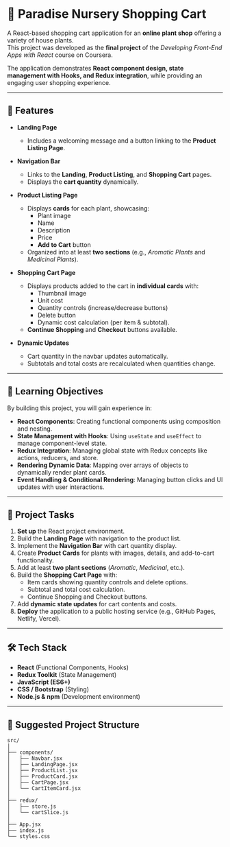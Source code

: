 # 🌱 Paradise Nursery Shopping Cart

A React-based shopping cart application for an **online plant shop** offering a variety of house plants.  
This project was developed as the **final project** of the *Developing Front-End Apps with React* course on Coursera.  

The application demonstrates **React component design, state management with Hooks, and Redux integration**, while providing an engaging user shopping experience.

---

## 🚀 Features

- **Landing Page**  
  - Includes a welcoming message and a button linking to the **Product Listing Page**.  

- **Navigation Bar**  
  - Links to the **Landing**, **Product Listing**, and **Shopping Cart** pages.  
  - Displays the **cart quantity** dynamically.  

- **Product Listing Page**  
  - Displays **cards** for each plant, showcasing:
    - Plant image  
    - Name  
    - Description  
    - Price  
    - **Add to Cart** button  
  - Organized into at least **two sections** (e.g., *Aromatic Plants* and *Medicinal Plants*).  

- **Shopping Cart Page**  
  - Displays products added to the cart in **individual cards** with:
    - Thumbnail image  
    - Unit cost  
    - Quantity controls (increase/decrease buttons)  
    - Delete button  
    - Dynamic cost calculation (per item & subtotal).  
  - **Continue Shopping** and **Checkout** buttons available.  

- **Dynamic Updates**  
  - Cart quantity in the navbar updates automatically.  
  - Subtotals and total costs are recalculated when quantities change.  

---

## 🎯 Learning Objectives

By building this project, you will gain experience in:

- **React Components**: Creating functional components using composition and nesting.  
- **State Management with Hooks**: Using `useState` and `useEffect` to manage component-level state.  
- **Redux Integration**: Managing global state with Redux concepts like actions, reducers, and store.  
- **Rendering Dynamic Data**: Mapping over arrays of objects to dynamically render plant cards.  
- **Event Handling & Conditional Rendering**: Managing button clicks and UI updates with user interactions.  

---

## 📝 Project Tasks

1. **Set up** the React project environment.  
2. Build the **Landing Page** with navigation to the product list.  
3. Implement the **Navigation Bar** with cart quantity display.  
4. Create **Product Cards** for plants with images, details, and add-to-cart functionality.  
5. Add at least **two plant sections** (*Aromatic*, *Medicinal*, etc.).  
6. Build the **Shopping Cart Page** with:  
   - Item cards showing quantity controls and delete options.  
   - Subtotal and total cost calculation.  
   - Continue Shopping and Checkout buttons.  
7. Add **dynamic state updates** for cart contents and costs.  
8. **Deploy** the application to a public hosting service (e.g., GitHub Pages, Netlify, Vercel).  

---

## 🛠️ Tech Stack

- **React** (Functional Components, Hooks)  
- **Redux Toolkit** (State Management)  
- **JavaScript (ES6+)**  
- **CSS / Bootstrap** (Styling)  
- **Node.js & npm** (Development environment)  

---

## 📂 Suggested Project Structure

```plaintext
src/
│
├── components/
│   ├── Navbar.jsx
│   ├── LandingPage.jsx
│   ├── ProductList.jsx
│   ├── ProductCard.jsx
│   ├── CartPage.jsx
│   └── CartItemCard.jsx
│
├── redux/
│   ├── store.js
│   └── cartSlice.js
│
├── App.jsx
├── index.js
└── styles.css
